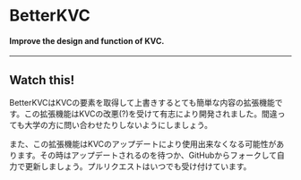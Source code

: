 # BetterKVC
#### Improve the design and function of KVC.
---
## Watch this!
BetterKVCはKVCの要素を取得して上書きするとても簡単な内容の拡張機能です。この拡張機能はKVCの改悪(?)を受けて有志により開発されました。間違っても大学の方に問い合わせたりしないようにしましょう。

また、この拡張機能はKVCのアップデートにより使用出来なくなる可能性があります。その時はアップデートされるのを待つか、GitHubからフォークして自力で更新しましょう。プルリクエストはいつでも受け付けています。
